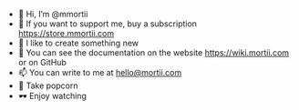 - 👋 Hi, I’m @mmortii
- 👀 If you want to support me, buy a subscription https://store.mmortii.com
- 🤍 I like to create something new
- 📑 You can see the documentation on the website https://wiki.mortii.com or on GitHub
- 📫 You can write to me at hello@mortii.com
- 🍿 Take popcorn
- 🕶️ Enjoy watching

<!---
mmortii/mmortii is a ✨ special ✨ repository because its `README.md` (this file) appears on your GitHub profile.
You can click the Preview link to take a look at your changes.
--->
